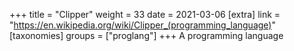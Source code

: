 +++
title = "Clipper"
weight = 33
date = 2021-03-06
[extra]
link = "https://en.wikipedia.org/wiki/Clipper_(programming_language)"
[taxonomies]
groups = ["proglang"]
+++
A programming language

